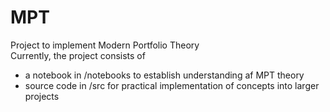 # MPT
Project to implement Modern Portfolio Theory <br>
Currently, the project consists of 
* a notebook in /notebooks to establish understanding af MPT theory
* source code in /src for practical implementation of concepts into larger projects
